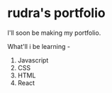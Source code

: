 # rudra's portfolio

I'll soon be making my portfolio.

What'll i be learning - 

1. Javascript
2. CSS
3. HTML
4. React
